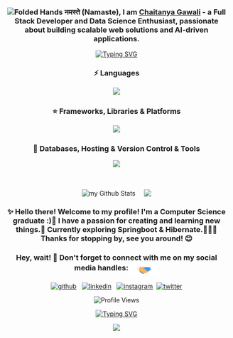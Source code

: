 <!-- Header -->



<div align="center">

<!-- Opening -->

### <img src="https://raw.githubusercontent.com/Tarikul-Islam-Anik/Animated-Fluent-Emojis/master/Emojis/Hand%20gestures/Folded%20Hands.png" alt="Folded Hands" width="25" height="25" /> नमस्ते (Namaste), I am [Chaitanya Gawali](https://www.linkedin.com/in/chaitanyagawali/) - a Full Stack Developer and Data Science Enthusiast, passionate about building scalable web solutions and AI-driven applications.


[![Typing SVG](https://readme-typing-svg.demolab.com?font=Poppins&size=21&pause=900&color=BB6FF7&center=true&vCenter=true&width=435&lines=Hello+World+!%F0%9F%8C%8E;%E0%A4%A8%E0%A4%AE%E0%A4%B8%E0%A5%8D%E0%A4%A4%E0%A5%87+(Namaste)+Duniya+!%F0%9F%8C%8E;Hallo+Welt+!%F0%9F%8C%8E;Ciao+mondo+!%F0%9F%8C%8E;Hola+Mundo+!%F0%9F%8C%8E)](https://git.io/typing-svg)


<!-- Tech Stack -->

<div align='center'>
    
### ⚡ Languages
  <img src="https://skillicons.dev/icons?i=java,python,html,css,js,ts,cpp,latex,markdown"/>

### ⭐ Frameworks, Libraries & Platforms
  <img src="https://skillicons.dev/icons?i=spring,hibernate,angular,bootstrap,tailwind,materialui,nodejs,npm,kafka,sklearn,tensorflow"/>

### 🔭 Databases, Hosting & Version Control & Tools
  <img src="https://skillicons.dev/icons?i=mysql,postgres,mongodb,gcp,aws,git,github,githubactions,vercel,idea"/>

</div>


<!-- Stats -->
&nbsp; &nbsp;

<div align="center">

<img align="center" height="165em" src="https://github-readme-stats.vercel.app/api?username=iamchaitanya7&include_all_commits=true&count_private=true&show_icons=true&title_color=2B5BBD&icon_color=1124BB&text_color=A1A1A1&bg_color=0,000000,130F40" alt="my Github Stats"/> &nbsp; &nbsp;
<img align="center" height="165em" src="https://github-readme-stats.vercel.app/api/top-langs/?username=iamchaitanya7&layout=compact&langs_count=7&theme=tokyonight&title_color=2B5BBD&icon_color=1124BB&text_color=A1A1A1&bg_color=0,000000,130F40"/>

</div>

<!-- Intro  -->

### ✨ Hello there! Welcome to my profile! I'm a Computer Science graduate :)👾 I have a passion for creating and learning new things.🌠 Currently exploring Springboot & Hibernate.🧑🏻‍💻 Thanks for stopping by, see you around! 😊

<!-- Connect With Me -->

<h3 align="center">Hey, wait! 👋 Don't forget to connect with me on my social media handles: <img align="center" src="https://github.com/Vikash-8090-Yadav/vikash-8090-yadav/blob/main/images/Handshake.gif" height="30px"></h3>
 
[<img src='https://github.com/Nishant2116/Nishant2116/blob/c5ffe6604261938017356acac2a78ca372087bef/.github/workflows/1298743_github_git_logo_social_icon.png' alt='github' height='30'>](https://github.com/iamchaitanya7) &nbsp; [<img src='https://github.com/Nishant2116/Nishant2116/blob/e20eea6b0bb7b1165e8536f6bc6387b7cf7d7e5d/.github/workflows/5296501_linkedin_network_linkedin%20logo_icon.png' alt='linkedin' height='30'>](https://www.linkedin.com/in/chaitanyagawali/) &nbsp;
[<img src='https://github.com/Nishant2116/Nishant2116/blob/23fd4f57e1c99cee4fd5911d7c143bee40a9111a/.github/workflows/5296765_camera_instagram_instagram%20logo_icon.png' alt='instagram' height='30'>](https://www.instagram.com/chaitanya_gawali_patil/)&nbsp;
[<img src='https://github.com/Nishant2116/Nishant2116/blob/4dd52a3e9db54414826a7d5fc3deecabfaaa33e8/.github/workflows/5296514_bird_tweet_twitter_twitter%20logo_icon.png' alt='twitter' height='30'>](https://twitter.com/iamchaitanya_7)

<!-- Profile Stats-->
 
![Profile Views](http://img.shields.io/badge/Profile%20Views-19,116-blue)

[![Typing SVG](https://readme-typing-svg.demolab.com?font=Poppins&size=18&pause=1000&center=true&vCenter=true&width=435&lines=Just+a+novice%2C+Still+got+a+lot+to+learn+%F0%9F%A7%91%E2%80%8D%F0%9F%92%BB;Full+Stack+Developer%E2%9A%A1;Loves+Open+Source+%E2%9D%A4%EF%B8%8F;Machine+Learning+%F0%9F%93%9A)](https://git.io/typing-svg)

<!-- Footer -->

<p align="center">
  <img src="https://capsule-render.vercel.app/api?type=waving&color=gradient&height=60&section=footer"/>
</p>

</div>

<!-- End -->
